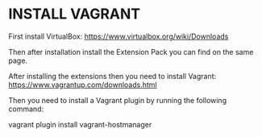 INSTALL VAGRANT
==================

First install VirtualBox:
https://www.virtualbox.org/wiki/Downloads

Then after installation install the Extension Pack you can find 
on the same page.

After installing the extensions then you need to install Vagrant:
https://www.vagrantup.com/downloads.html

Then you need to install a Vagrant plugin by running the following command:

vagrant plugin install vagrant-hostmanager







